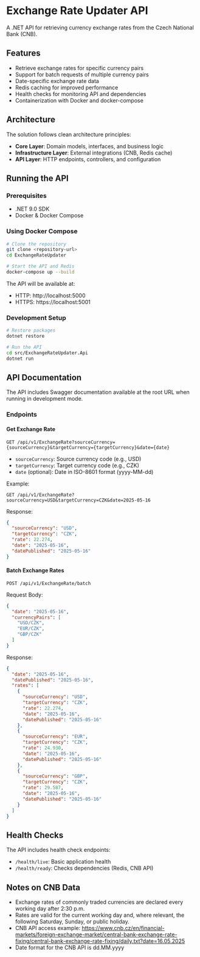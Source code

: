 # Exchange Rate Updater API

A .NET API for retrieving currency exchange rates from the Czech National Bank (CNB).

## Features

- Retrieve exchange rates for specific currency pairs
- Support for batch requests of multiple currency pairs
- Date-specific exchange rate data
- Redis caching for improved performance
- Health checks for monitoring API and dependencies
- Containerization with Docker and docker-compose

## Architecture

The solution follows clean architecture principles:

- **Core Layer**: Domain models, interfaces, and business logic
- **Infrastructure Layer**: External integrations (CNB, Redis cache)
- **API Layer**: HTTP endpoints, controllers, and configuration

## Running the API

### Prerequisites

- .NET 9.0 SDK
- Docker & Docker Compose

### Using Docker Compose

```bash
# Clone the repository
git clone <repository-url>
cd ExchangeRateUpdater

# Start the API and Redis
docker-compose up --build
```

The API will be available at:

- HTTP: http://localhost:5000
- HTTPS: https://localhost:5001

### Development Setup

```bash
# Restore packages
dotnet restore

# Run the API
cd src/ExchangeRateUpdater.Api
dotnet run
```

## API Documentation

The API includes Swagger documentation available at the root URL when running in development mode.

### Endpoints

#### Get Exchange Rate

```
GET /api/v1/ExchangeRate?sourceCurrency={sourceCurrency}&targetCurrency={targetCurrency}&date={date}
```

- `sourceCurrency`: Source currency code (e.g., USD)
- `targetCurrency`: Target currency code (e.g., CZK)
- `date` (optional): Date in ISO-8601 format (yyyy-MM-dd)

Example:

```
GET /api/v1/ExchangeRate?sourceCurrency=USD&targetCurrency=CZK&date=2025-05-16
```

Response:

```json
{
  "sourceCurrency": "USD",
  "targetCurrency": "CZK",
  "rate": 22.274,
  "date": "2025-05-16",
  "datePublished": "2025-05-16"
}
```

#### Batch Exchange Rates

```
POST /api/v1/ExchangeRate/batch
```

Request Body:

```json
{
  "date": "2025-05-16",
  "currencyPairs": [
    "USD/CZK",
    "EUR/CZK",
    "GBP/CZK"
  ]
}
```

Response:

```json
{
  "date": "2025-05-16",
  "datePublished": "2025-05-16",
  "rates": [
    {
      "sourceCurrency": "USD",
      "targetCurrency": "CZK",
      "rate": 22.274,
      "date": "2025-05-16",
      "datePublished": "2025-05-16"
    },
    {
      "sourceCurrency": "EUR",
      "targetCurrency": "CZK",
      "rate": 24.930,
      "date": "2025-05-16",
      "datePublished": "2025-05-16"
    },
    {
      "sourceCurrency": "GBP",
      "targetCurrency": "CZK",
      "rate": 29.587,
      "date": "2025-05-16",
      "datePublished": "2025-05-16"
    }
  ]
}
```

## Health Checks

The API includes health check endpoints:

- `/health/live`: Basic application health
- `/health/ready`: Checks dependencies (Redis, CNB API)

## Notes on CNB Data

- Exchange rates of commonly traded currencies are declared every working day after 2:30 p.m.
- Rates are valid for the current working day and, where relevant, the following Saturday, Sunday, or public holiday.
- CNB API access example: https://www.cnb.cz/en/financial-markets/foreign-exchange-market/central-bank-exchange-rate-fixing/central-bank-exchange-rate-fixing/daily.txt?date=16.05.2025
- Date format for the CNB API is dd.MM.yyyy 